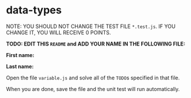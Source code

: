 # data-types

NOTE: YOU SHOULD NOT CHANGE THE TEST FILE `*.test.js`. IF YOU CHANGE IT, YOU WILL RECEIVE 0 POINTS.

**TODO: EDIT THIS `README` and ADD YOUR NAME IN THE FOLLOWING FILE:**

**First name:**

**Last name:** 

Open the file `variable.js` and solve all of the `TODO`s specified in that file.

When you are done, save the file and the unit test will run automatically.
